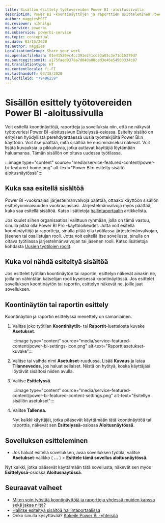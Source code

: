 ```yaml
---
title: Sisällön esittely työtovereiden Power BI -aloitussivulla
description: Power BI -koontinäyttöjen ja raporttien esitteleminen Power BI -aloitussivulla organisaatiosi työtovereille.
author: maggiesMSFT
ms.reviewer: nikhilga
ms.service: powerbi
ms.subservice: powerbi-service
ms.topic: conceptual
ms.date: 03/16/2020
ms.author: maggies
LocalizationGroup: Share your work
ms.openlocfilehash: 01e41520ec4cc391e241cd53a03c3e71d15379d7
ms.sourcegitcommit: a175faed9378a7d040a08ced3e46e54503334c07
ms.translationtype: HT
ms.contentlocale: fi-FI
ms.lasthandoff: 03/18/2020
ms.locfileid: "79496259"
---
```

# <a name="feature-content-on-colleagues-power-bi-home-page"></a>Sisällön esittely työtovereiden Power BI -aloitussivulla

Voit esitellä koontinäyttöjä, raportteja ja sovelluksia niin, että ne näkyvät työtoveriesi Power BI -aloitussivun Esittelyssä-osiossa. Esitelty sisältö on erityisen hyödyllistä perehdytettäessä uusia työntekijöitä Power BI:n käyttöön. Voit itse päättää, mitä sisältöä he ensimmäiseksi näkevät. Voit lisätä kuvauksia ja pikkukuvia, jotka auttavat käyttäjiä löytämään haluamansa. Tämän sisällön on oltava uudessa työtilassa.

:::image type="content" source="media/service-featured-content/power-bi-featured-home.png" alt-text="Power BI:n esitelty sisältö aloitusnäytössä":::

## <a name="who-can-feature-content"></a>Kuka saa esitellä sisältöä

Power BI -vuokraajasi järjestelmänvalvoja päättää, ottaako käyttöön sisällön esittelyominaisuuden vuokraajassasi. Järjestelmänvalvoja myös päättää, kuka saa esitellä sisältöä. Katso lisätietoja [hallintaportaalin](../service-admin-portal.md#featured-content) artikkelista.

Jos kuulet siihen organisaatiosi valittuun ryhmään, jolla on tämä vastuu, sinulla pitää olla Power BI Pro -käyttöoikeudet. Jotta voit esitellä koontinäyttöjä ja raportteja, sinulla pitää olla työtilassa järjestelmänvalvojan, jäsenen tai osallistujan rooli. Jotta voit esitellä itse sovellusta, sinulla on oltava työtilassa järjestelmänvalvojan tai jäsenen rooli. Katso lisätietoja kohdasta [Uusien työtilojen roolit](../service-new-workspaces.md#roles-in-the-new-workspaces).

## <a name="who-sees-featured-content"></a>Kuka voi nähdä esiteltyä sisältöä

Jos esittelet työtilan koontinäytön tai raportin, esittelyn näkevät ainakin ne, joilla on vähintään katselijan rooli kyseisessä koontinäytössä. Jos esittelet sovelluksen koontinäytön tai raportin, esittelyn näkevät ne, joille jaat sovelluksen.

## <a name="feature-a-dashboard-or-report"></a>Koontinäytön tai raportin esittely

Koontinäytön ja raportin esittelyssä menettely on samanlainen.

1. Valitse joko työtilan **Koontinäytöt**- tai **Raportit**-luettelosta kuvake **Asetukset**.

    :::image type="content" source="media/service-featured-content/power-bi-settings-icon.png" alt-text="Raporttiasetukset-kuvake":::

2. Valitse tai vaihda nimi **Asetukset**-ruudussa. Lisää **Kuvaus** ja lataa **Tilannevedos**, jos haluat sellaiset. Niistä on hyötyä, koska käyttäjäsi löytävät sisältösi niiden avulla.

3. Valitse **Esittelyssä**.

    :::image type="content" source="media/service-featured-content/power-bi-featured-content-settings.png" alt-text="Esitellyn sisällön asetukset":::

4. Valitse **Tallenna**.

    Nyt kaikki käyttäjät, jotka pääsevät käyttämään tätä koontinäyttöä tai raporttia, näkevät sen **Esittelyssä**-osiossa **Aloitusnäytössä**.

## <a name="feature-an-app"></a>Sovelluksen esitteleminen

- Jos haluat esitellä sovelluksen, avaa sovelluksen työtila, valitse **Asetukset**-valikko ( **...** ) > **Esittele tämä sovellus aloitusnäytössä**.

Nyt kaikki, jotka pääsevät käyttämään tätä sovellusta, näkevät sen myös **Esittelyssä**-osiossa **Aloitusnäytössä**.

## <a name="next-steps"></a>Seuraavat vaiheet

* [Miten voin työstää koontinäyttöjä ja raportteja yhdessä muiden kanssa sekä jakaa niitä?](../service-how-to-collaborate-distribute-dashboards-reports.md)
* [Hallitse esiteltyä sisältöä hallintaportaalissa](../service-admin-portal.md#manage-featured-content)
* Onko sinulla kysyttävää? [Kokeile Power BI -yhteisöä](https://community.powerbi.com/)

